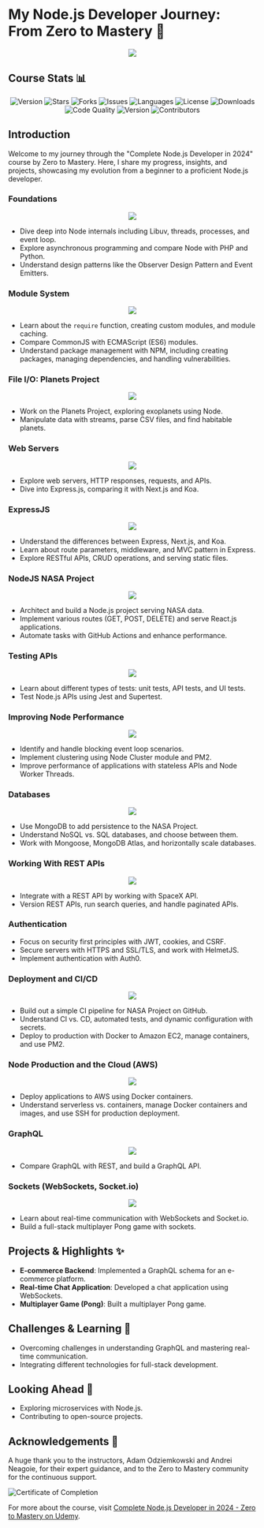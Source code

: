 # My Node.js Developer Journey: From Zero to Mastery 🚀

<p align="center">
  <a href="https://skillicons.dev">
    <img src="https://skillicons.dev/icons?i=nodejs&perline=1" />
  </a>
</p>

## Course Stats 📊
<p align="center">
  <img src="https://img.shields.io/badge/Version-1.0-brightgreen" alt="Version" />
  <img src="https://img.shields.io/github/stars/Ishannaik/NodeJS-ZTM?style=social" alt="Stars" />
  <img src="https://img.shields.io/github/forks/Ishannaik/NodeJS-ZTM?style=social" alt="Forks" />
  <img src="https://img.shields.io/github/issues/Ishannaik/NodeJS-ZTM" alt="Issues" />
  <img src="https://img.shields.io/github/languages/count/Ishannaik/NodeJS-ZTM" alt="Languages" />
  <img src="https://img.shields.io/github/license/Ishannaik/NodeJS-ZTM" alt="License" />
  <img src="https://img.shields.io/npm/dt/your-package-name" alt="Downloads" />
  <img src="https://img.shields.io/codeclimate/maintainability/Ishannaik/NodeJS-ZTM" alt="Code Quality" />
  <img src="https://img.shields.io/github/v/release/Ishannaik/NodeJS-ZTM" alt="Version" />
  <img src="https://img.shields.io/github/contributors/Ishannaik/NodeJS-ZTM" alt="Contributors" />
</p>

## Introduction

Welcome to my journey through the "Complete Node.js Developer in 2024" course by Zero to Mastery. Here, I share my progress, insights, and projects, showcasing my evolution from a beginner to a proficient Node.js developer.

### Foundations
<p align="center">
  <a href="https://skillicons.dev">
    <img src="https://skillicons.dev/icons?i=js,html,css,wasm" />
  </a>
</p>

- Dive deep into Node internals including Libuv, threads, processes, and event loop.
- Explore asynchronous programming and compare Node with PHP and Python.
- Understand design patterns like the Observer Design Pattern and Event Emitters.

### Module System
<p align="center">
  <a href="https://skillicons.dev">
    <img src="https://skillicons.dev/icons?i=es6,codepen,npm" />
  </a>
</p>

- Learn about the `require` function, creating custom modules, and module caching.
- Compare CommonJS with ECMAScript (ES6) modules.
- Understand package management with NPM, including creating packages, managing dependencies, and handling vulnerabilities.

### File I/O: Planets Project
<p align="center">
  <a href="https://skillicons.dev">
    <img src="https://skillicons.dev/icons?i=stream,githubactions,mongodb" />
  </a>
</p>

- Work on the Planets Project, exploring exoplanets using Node.
- Manipulate data with streams, parse CSV files, and find habitable planets.

### Web Servers
<p align="center">
  <a href="https://skillicons.dev">
    <img src="https://skillicons.dev/icons?i=express" />
  </a>
</p>

- Explore web servers, HTTP responses, requests, and APIs.
- Dive into Express.js, comparing it with Next.js and Koa.
### ExpressJS
<p align="center">
  <a href="https://skillicons.dev">
    <img src="https://skillicons.dev/icons?i=express,postman" />
  </a>
</p>

- Understand the differences between Express, Next.js, and Koa.
- Learn about route parameters, middleware, and MVC pattern in Express.
- Explore RESTful APIs, CRUD operations, and serving static files.

### NodeJS NASA Project
<p align="center">
  <a href="https://skillicons.dev">
    <img src="https://skillicons.dev/icons?i=react,nodejs,mongodb,githubactions" />
  </a>
</p>

- Architect and build a Node.js project serving NASA data.
- Implement various routes (GET, POST, DELETE) and serve React.js applications.
- Automate tasks with GitHub Actions and enhance performance.

### Testing APIs
<p align="center">
  <a href="https://skillicons.dev">
    <img src="https://skillicons.dev/icons?i=jest" />
  </a>
</p>

- Learn about different types of tests: unit tests, API tests, and UI tests.
- Test Node.js APIs using Jest and Supertest.

### Improving Node Performance
<p align="center">
  <a href="https://skillicons.dev">
    <img src="https://skillicons.dev/icons?i=nodejs" />
  </a>
</p>

- Identify and handle blocking event loop scenarios.
- Implement clustering using Node Cluster module and PM2.
- Improve performance of applications with stateless APIs and Node Worker Threads.

### Databases
<p align="center">
  <a href="https://skillicons.dev">
    <img src="https://skillicons.dev/icons?i=mongodb" />
  </a>
</p>

- Use MongoDB to add persistence to the NASA Project.
- Understand NoSQL vs. SQL databases, and choose between them.
- Work with Mongoose, MongoDB Atlas, and horizontally scale databases.

### Working With REST APIs
<p align="center">
  <a href="https://skillicons.dev">
    <img src="https://skillicons.dev/icons?i=postman" />
  </a>
</p>

- Integrate with a REST API by working with SpaceX API.
- Version REST APIs, run search queries, and handle paginated APIs.

### Authentication

- Focus on security first principles with JWT, cookies, and CSRF.
- Secure servers with HTTPS and SSL/TLS, and work with HelmetJS.
- Implement authentication with Auth0.

### Deployment and CI/CD
<p align="center">
  <a href="https://skillicons.dev">
    <img src="https://skillicons.dev/icons?i=github,aws,docker" />
  </a>
</p>

- Build out a simple CI pipeline for NASA Project on GitHub.
- Understand CI vs. CD, automated tests, and dynamic configuration with secrets.
- Deploy to production with Docker to Amazon EC2, manage containers, and use PM2.

### Node Production and the Cloud (AWS)
<p align="center">
  <a href="https://skillicons.dev">
    <img src="https://skillicons.dev/icons?i=aws,docker" />
  </a>
</p>

- Deploy applications to AWS using Docker containers.
- Understand serverless vs. containers, manage Docker containers and images, and use SSH for production deployment.

### GraphQL
<p align="center">
  <a href="https://skillicons.dev">
    <img src="https://skillicons.dev/icons?i=graphql" />
  </a>
</p>

- Compare GraphQL with REST, and build a GraphQL API.

### Sockets (WebSockets, Socket.io)
<p align="center">
  <a href="https://skillicons.dev">
    <img src="https://skillicons.dev/icons?i=socketio,websocket" />
  </a>
</p>

- Learn about real-time communication with WebSockets and Socket.io.
- Build a full-stack multiplayer Pong game with sockets.

## Projects & Highlights ✨

- **E-commerce Backend**: Implemented a GraphQL schema for an e-commerce platform.
- **Real-time Chat Application**: Developed a chat application using WebSockets.
- **Multiplayer Game (Pong)**: Built a multiplayer Pong game.

## Challenges & Learning 🧠

- Overcoming challenges in understanding GraphQL and mastering real-time communication.
- Integrating different technologies for full-stack development.

## Looking Ahead 🔭

- Exploring microservices with Node.js.
- Contributing to open-source projects.

## Acknowledgements 🙏

A huge thank you to the instructors, Adam Odziemkowski and Andrei Neagoie, for their expert guidance, and to the Zero to Mastery community for the continuous support.

![Certificate of Completion](YOUR_CERTIFICATE_LINK_HERE)

For more about the course, visit [Complete Node.js Developer in 2024 - Zero to Mastery on Udemy](https://www.udemy.com/course/complete-nodejs-developer-zero-to-mastery/).
